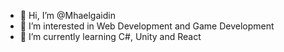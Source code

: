 - 👋 Hi, I’m @Mhaelgaidin
- 👀 I’m interested in Web Development and Game Development
- 🌱 I’m currently learning C#, Unity and React


<!---
Mhaelgaidin/Mhaelgaidin is a ✨ special ✨ repository because its `README.md` (this file) appears on your GitHub profile.
You can click the Preview link to take a look at your changes.
--->
